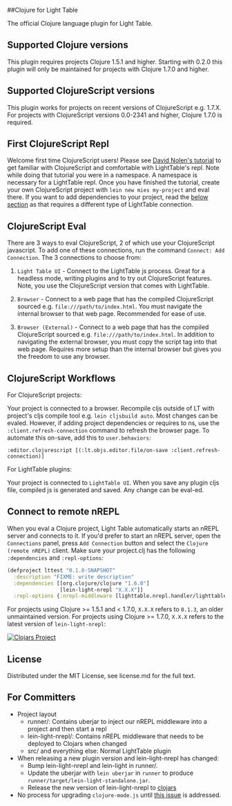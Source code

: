 ##Clojure for Light Table

The official Clojure language plugin for Light Table.

## Supported Clojure versions

This plugin requires projects Clojure 1.5.1 and higher. Starting with 0.2.0 this plugin will only be maintained for projects with Clojure 1.7.0 and higher.

## Supported ClojureScript versions

This plugin works for projects on recent versions of ClojureScript e.g. 1.7.X. For projects with ClojureScript versions 0.0-2341 and higher, Clojure 1.7.0 is required.

## First ClojureScript Repl

Welcome first time ClojureScript users! Please see [David Nolen's tutorial](https://github.com/swannodette/lt-cljs-tutorial) to get familiar with ClojureScript and comfortable with LightTable's repl. Note while doing that tutorial you were in a namespace. A namespace is necessary for a LightTable repl. Once you have finished the tutorial, create your own ClojureScript project with `lein new mies my-project` and eval there. If you want to add dependencies to your project, read the [below section](#clojurescript-eval) as that requires a different type of LightTable connection.

## ClojureScript Eval

There are 3 ways to eval ClojureScript, 2 of which use your ClojureScript javascript. To add one of these connections, run the command `Connect: Add Connection`. The 3 connections to choose from:

1. `Light Table UI` - Connect to the LightTable js process. Great for a headless mode, writing plugins and to try out ClojureScript features. Note, you use the ClojureScript version that comes with LightTable.

2. `Browser` - Connect to a web page that has the compiled ClojureScript sourced e.g. `file:///path/to/index.html`. You must navigate the internal browser to that web page. Recommended for ease of use.

3. `Browser (External)` - Connect to a web page that has the compiled ClojureScript sourced e.g. `file:///path/to/index.html`. In addition to navigating the external browser, you must copy the script tag into that web page. Requires more setup than the internal browser but gives you the freedom to use any browser.

## ClojureScript Workflows

For ClojureScript projects:

Your project is connected to a browser. Recompile cljs outside of LT with project's cljs compile tool e.g. `lein cljsbuild auto`.
Most changes can be evaled. However, if adding project dependencies or requires to ns, use the `:client.refresh-connection` command
to refresh the browser page. To automate this on-save, add this to `user.behaviors`:

```clojurescript
:editor.clojurescript [(:lt.objs.editor.file/on-save :client.refresh-connection)]
```

For LightTable plugins:

Your project is connected to `LightTable UI`. When you save any plugin cljs file, compiled js is generated and saved. Any change
can be eval-ed.

## Connect to remote nREPL

When you eval a Clojure project, Light Table automatically starts an nREPL server and connects to it. If you'd prefer to start an nREPL server,
open the `Connections` panel, press `Add Connection` button and select the `Clojure (remote nREPL)` client. Make sure your project.clj
has the following `:dependencies` and `:repl-options`:

```clojure
(defproject lttest "0.1.0-SNAPSHOT"
  :description "FIXME: write description"
  :dependencies [[org.clojure/clojure "1.6.0"]
                 [lein-light-nrepl "X.X.X"]]
  :repl-options {:nrepl-middleware [lighttable.nrepl.handler/lighttable-ops]})
```

For projects using Clojure >= 1.5.1 and < 1.7.0, `X.X.X` refers to `0.1.3`, an older unmaintained version.
For projects using Clojure >= 1.7.0, `X.X.X` refers to the latest version of `lein-light-nrepl`:

[![Clojars Project](http://clojars.org/lein-light-nrepl/latest-version.svg)](http://clojars.org/lein-light-nrepl)

## License

Distributed under the MIT License, see license.md for the full text.

## For Committers

* Project layout
  * runner/: Contains uberjar to inject our nREPL middleware into a project and then start a repl
  * lein-light-nrepl/: Contains nREPL middleware that needs to be deployed to Clojars when changed
  * src/ and everything else: Normal LightTable plugin
* When releasing a new plugin version and lein-light-nrepl has changed:
  * Bump lein-light-nrepl and lein-light in runner/.
  * Update the uberjar with `lein uberjar` in `runner` to produce `runner/target/lein-light-standalone.jar`.
  * Release the new version of lein-light-nrepl to [clojars](https://clojars.org/lein-light-nrepl)
* No process for upgrading `clojure-mode.js` until [this issue](https://github.com/LightTable/Clojure/issues/26) is addressed.
